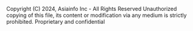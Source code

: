 Copyright (C) 2024, Asiainfo Inc - All Rights Reserved Unauthorized copying of this file, its content or modification via any medium is strictly prohibited. Proprietary and confidential

